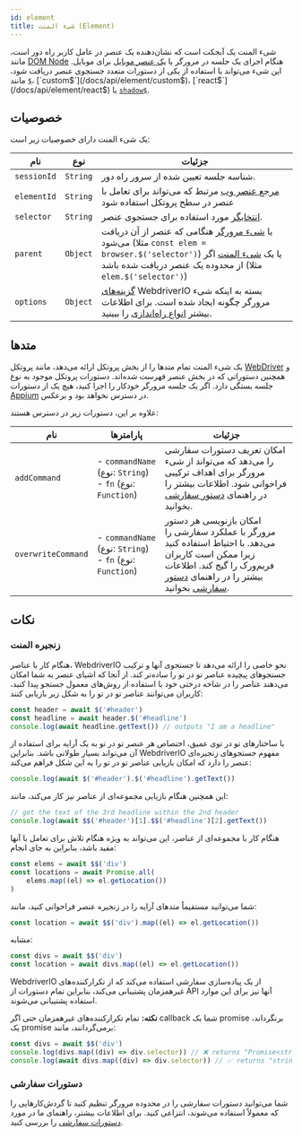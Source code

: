 ```yaml
---
id: element
title: شیء المنت (Element)
---
```


شیء المنت یک آبجکت است که نشان‌دهنده یک عنصر در عامل کاربر راه دور است، مانند [DOM Node](https://developer.mozilla.org/en-US/docs/Web/API/Element) هنگام اجرای یک جلسه در مرورگر یا [یک عنصر موبایل](https://developer.apple.com/documentation/swift/sequence/element) برای موبایل. این شیء می‌تواند با استفاده از یکی از دستورات متعدد جستجوی عنصر دریافت شود، مانند [`$`](/docs/api/element/$)، [`custom$`](/docs/api/element/custom$)، [`react$`](/docs/api/element/react$) یا [`shadow$`](/docs/api/element/shadow$).

## خصوصیات

یک شیء المنت دارای خصوصیات زیر است:

| نام | نوع | جزئیات |
| ---- | ---- | ------- |
| `sessionId` | `String` | شناسه جلسه تعیین شده از سرور راه دور. |
| `elementId` | `String` | [مرجع عنصر وب](https://w3c.github.io/webdriver/#elements) مرتبط که می‌تواند برای تعامل با عنصر در سطح پروتکل استفاده شود |
| `selector` | `String` | [انتخابگر](/docs/selectors) مورد استفاده برای جستجوی عنصر. |
| `parent` | `Object` | یا [شیء مرورگر](/docs/api/browser) هنگامی که عنصر از آن دریافت می‌شود (مثلا `const elem = browser.$('selector')`) یا یک [شیء المنت](/docs/api/element) اگر از محدوده یک عنصر دریافت شده باشد (مثلا `elem.$('selector')`) |
| `options` | `Object` | [گزینه‌های](/docs/configuration) WebdriverIO بسته به اینکه شیء مرورگر چگونه ایجاد شده است. برای اطلاعات بیشتر [انواع راه‌اندازی](/docs/setuptypes) را ببینید. |

## متدها
یک شیء المنت تمام متدها را از بخش پروتکل ارائه می‌دهد، مانند پروتکل [WebDriver](/docs/api/webdriver) و همچنین دستوراتی که در بخش عنصر فهرست شده‌اند. دستورات پروتکل موجود به نوع جلسه بستگی دارد. اگر یک جلسه مرورگر خودکار را اجرا کنید، هیچ یک از دستورات [Appium](/docs/api/appium) در دسترس نخواهد بود و برعکس.

علاوه بر این، دستورات زیر در دسترس هستند:

| نام | پارامترها | جزئیات |
| ---- | ---------- | ------- |
| `addCommand` | - `commandName` (نوع: `String`)<br />- `fn` (نوع: `Function`) | امکان تعریف دستورات سفارشی را می‌دهد که می‌تواند از شیء مرورگر برای اهداف ترکیبی فراخوانی شود. اطلاعات بیشتر را در راهنمای [دستور سفارشی](/docs/customcommands) بخوانید. |
| `overwriteCommand` | - `commandName` (نوع: `String`)<br />- `fn` (نوع: `Function`) | امکان بازنویسی هر دستور مرورگر با عملکرد سفارشی را می‌دهد. با احتیاط استفاده کنید زیرا ممکن است کاربران فریم‌ورک را گیج کند. اطلاعات بیشتر را در راهنمای [دستور سفارشی](/docs/customcommands#overwriting-native-commands) بخوانید. |

## نکات

### زنجیره المنت

هنگام کار با عناصر، WebdriverIO نحو خاصی را ارائه می‌دهد تا جستجوی آنها و ترکیب جستجوهای پیچیده عناصر تو در تو را ساده‌تر کند. از آنجا که اشیای عنصر به شما امکان می‌دهند عناصر را در شاخه درختی خود با استفاده از روش‌های معمول جستجو پیدا کنید، کاربران می‌توانند عناصر تو در تو را به شکل زیر بازیابی کنند:

```js
const header = await $('#header')
const headline = await header.$('#headline')
console.log(await headline.getText()) // outputs "I am a headline"
```

با ساختارهای تو در توی عمیق، اختصاص هر عنصر تو در تو به یک آرایه برای استفاده از آن می‌تواند بسیار طولانی باشد. بنابراین WebdriverIO مفهوم جستجوهای زنجیره‌ای عنصر را دارد که امکان بازیابی عناصر تو در تو را به این شکل فراهم می‌کند:

```js
console.log(await $('#header').$('#headline').getText())
```

این همچنین هنگام بازیابی مجموعه‌ای از عناصر نیز کار می‌کند، مانند:

```js
// get the text of the 3rd headline within the 2nd header
console.log(await $$('#header')[1].$$('#headline')[2].getText())
```

هنگام کار با مجموعه‌ای از عناصر، این می‌تواند به ویژه هنگام تلاش برای تعامل با آنها مفید باشد، بنابراین به جای انجام:

```js
const elems = await $$('div')
const locations = await Promise.all(
    elems.map((el) => el.getLocation())
)
```

شما می‌توانید مستقیماً متدهای آرایه را در زنجیره عنصر فراخوانی کنید، مانند:

```js
const location = await $$('div').map((el) => el.getLocation())
```

مشابه:

```js
const divs = await $$('div')
const location = await divs.map((el) => el.getLocation())
```

WebdriverIO از یک پیاده‌سازی سفارشی استفاده می‌کند که از تکرارکننده‌های غیرهمزمان پشتیبانی می‌کند، بنابراین تمام دستورات از API آنها نیز برای این موارد استفاده پشتیبانی می‌شوند.

__نکته:__ تمام تکرارکننده‌های غیرهمزمان حتی اگر callback شما یک promise برنگرداند، یک promise برمی‌گردانند، مانند:

```ts
const divs = await $$('div')
console.log(divs.map((div) => div.selector)) // ❌ returns "Promise<string>[]"
console.log(await divs.map((div) => div.selector)) // ✅ returns "string[]"
```

### دستورات سفارشی

شما می‌توانید دستورات سفارشی را در محدوده مرورگر تنظیم کنید تا گردش‌کارهایی را که معمولاً استفاده می‌شوند، انتزاعی کنید. برای اطلاعات بیشتر، راهنمای ما در مورد [دستورات سفارشی](/docs/customcommands#adding-custom-commands) را بررسی کنید.